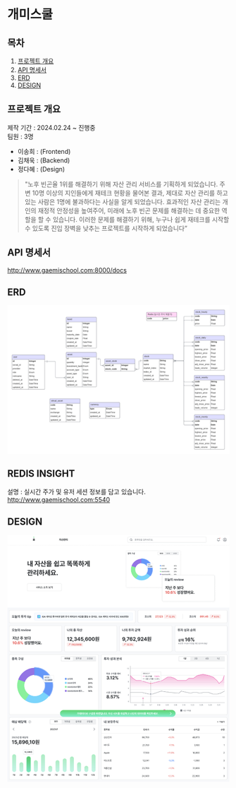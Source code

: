 # 개미스쿨

## 목차
1. [프로젝트 개요](#프로젝트-개요)
2. [API 명세서](#api-명세서)
3. [ERD](#erd)
4. [DESIGN](#design)

## 프로젝트 개요
제작 기간 : 2024.02.24 ~ 진행중  
팀원 : 3명  

- 이송희 : (Frontend)
- 김채욱 : (Backend)
- 정다혜 : (Design)

> "노후 빈곤율 1위를 해결하기 위해 자산 관리 서비스를 기획하게 되었습니다. 주변 10명 이상의 지인들에게 재테크 현황을 물어본 결과, 제대로 자산 관리를 하고 있는 사람은 1명에 불과하다는 사실을 알게 되었습니다. 효과적인 자산 관리는 개인의 재정적 안정성을 높여주어, 미래에 노후 빈곤 문제를 해결하는 데 중요한 역할을 할 수 있습니다. 이러한 문제를 해결하기 위해, 누구나 쉽게 재테크를 시작할 수 있도록 진입 장벽을 낮추는 프로젝트를 시작하게 되었습니다”  

<a name="api-명세서"></a>
## API 명세서
http://www.gaemischool.com:8000/docs

<a name="erd"></a>
## ERD
![ERD](./backend/etc/erd/erd.png)

## REDIS INSIGHT
설명 : 실시간 주가 및 유저 세션 정보를 담고 있습니다.  
http://www.gaemischool.com:5540

<a name="design"></a>
## DESIGN
![DESIGN](./backend/etc/readme/design.png)
